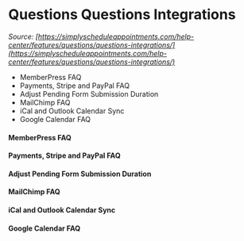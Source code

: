 # Questions Questions Integrations


*Source: [https://simplyscheduleappointments.com/help-center/features/questions/questions-integrations/](https://simplyscheduleappointments.com/help-center/features/questions/questions-integrations/)*

- MemberPress FAQ
- Payments, Stripe and PayPal FAQ
- Adjust Pending Form Submission Duration
- MailChimp FAQ
- iCal and Outlook Calendar Sync
- Google Calendar FAQ

#### MemberPress FAQ

#### Payments, Stripe and PayPal FAQ

#### Adjust Pending Form Submission Duration

#### MailChimp FAQ

#### iCal and Outlook Calendar Sync

#### Google Calendar FAQ
